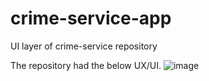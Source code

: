 # crime-service-app
UI layer of crime-service repository

The repository had the below UX/UI.
![image](https://github.com/user-attachments/assets/13ac5922-382a-46bb-9d18-b8396ca57d52)

